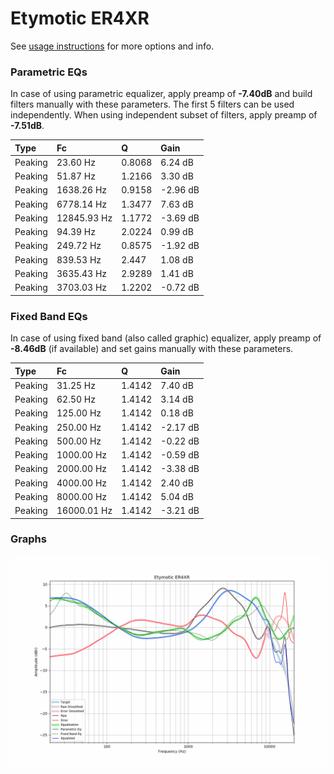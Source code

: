 # Etymotic ER4XR
See [usage instructions](https://github.com/jaakkopasanen/AutoEq#usage) for more options and info.

### Parametric EQs
In case of using parametric equalizer, apply preamp of **-7.40dB** and build filters manually
with these parameters. The first 5 filters can be used independently.
When using independent subset of filters, apply preamp of **-7.51dB**.

| Type    | Fc          |      Q | Gain     |
|:--------|:------------|:-------|:---------|
| Peaking | 23.60 Hz    | 0.8068 | 6.24 dB  |
| Peaking | 51.87 Hz    | 1.2166 | 3.30 dB  |
| Peaking | 1638.26 Hz  | 0.9158 | -2.96 dB |
| Peaking | 6778.14 Hz  | 1.3477 | 7.63 dB  |
| Peaking | 12845.93 Hz | 1.1772 | -3.69 dB |
| Peaking | 94.39 Hz    | 2.0224 | 0.99 dB  |
| Peaking | 249.72 Hz   | 0.8575 | -1.92 dB |
| Peaking | 839.53 Hz   | 2.447  | 1.08 dB  |
| Peaking | 3635.43 Hz  | 2.9289 | 1.41 dB  |
| Peaking | 3703.03 Hz  | 1.2202 | -0.72 dB |

### Fixed Band EQs
In case of using fixed band (also called graphic) equalizer, apply preamp of **-8.46dB**
(if available) and set gains manually with these parameters.

| Type    | Fc          |      Q | Gain     |
|:--------|:------------|:-------|:---------|
| Peaking | 31.25 Hz    | 1.4142 | 7.40 dB  |
| Peaking | 62.50 Hz    | 1.4142 | 3.14 dB  |
| Peaking | 125.00 Hz   | 1.4142 | 0.18 dB  |
| Peaking | 250.00 Hz   | 1.4142 | -2.17 dB |
| Peaking | 500.00 Hz   | 1.4142 | -0.22 dB |
| Peaking | 1000.00 Hz  | 1.4142 | -0.59 dB |
| Peaking | 2000.00 Hz  | 1.4142 | -3.38 dB |
| Peaking | 4000.00 Hz  | 1.4142 | 2.40 dB  |
| Peaking | 8000.00 Hz  | 1.4142 | 5.04 dB  |
| Peaking | 16000.01 Hz | 1.4142 | -3.21 dB |

### Graphs
![](./Etymotic%20ER4XR.png)